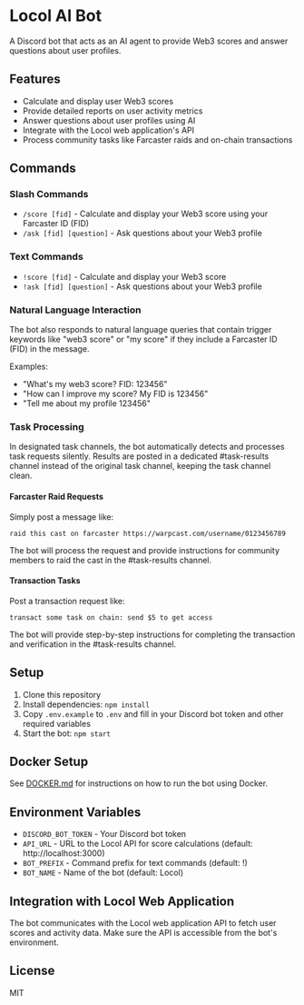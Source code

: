 # Locol AI Bot

A Discord bot that acts as an AI agent to provide Web3 scores and answer questions about user profiles.

## Features

- Calculate and display user Web3 scores
- Provide detailed reports on user activity metrics
- Answer questions about user profiles using AI
- Integrate with the Locol web application's API
- Process community tasks like Farcaster raids and on-chain transactions

## Commands

### Slash Commands

- `/score [fid]` - Calculate and display your Web3 score using your Farcaster ID (FID)
- `/ask [fid] [question]` - Ask questions about your Web3 profile

### Text Commands

- `!score [fid]` - Calculate and display your Web3 score
- `!ask [fid] [question]` - Ask questions about your Web3 profile

### Natural Language Interaction

The bot also responds to natural language queries that contain trigger keywords like "web3 score" or "my score" if they include a Farcaster ID (FID) in the message.

Examples:

- "What's my web3 score? FID: 123456"
- "How can I improve my score? My FID is 123456"
- "Tell me about my profile 123456"

### Task Processing

In designated task channels, the bot automatically detects and processes task requests silently. Results are posted in a dedicated #task-results channel instead of the original task channel, keeping the task channel clean.

#### Farcaster Raid Requests

Simply post a message like:

```
raid this cast on farcaster https://warpcast.com/username/0123456789
```

The bot will process the request and provide instructions for community members to raid the cast in the #task-results channel.

#### Transaction Tasks

Post a transaction request like:

```
transact some task on chain: send $5 to get access
```

The bot will provide step-by-step instructions for completing the transaction and verification in the #task-results channel.

## Setup

1. Clone this repository
2. Install dependencies: `npm install`
3. Copy `.env.example` to `.env` and fill in your Discord bot token and other required variables
4. Start the bot: `npm start`

## Docker Setup

See [DOCKER.md](DOCKER.md) for instructions on how to run the bot using Docker.

## Environment Variables

- `DISCORD_BOT_TOKEN` - Your Discord bot token
- `API_URL` - URL to the Locol API for score calculations (default: http://localhost:3000)
- `BOT_PREFIX` - Command prefix for text commands (default: !)
- `BOT_NAME` - Name of the bot (default: Locol)

## Integration with Locol Web Application

The bot communicates with the Locol web application API to fetch user scores and activity data. Make sure the API is accessible from the bot's environment.

## License

MIT
